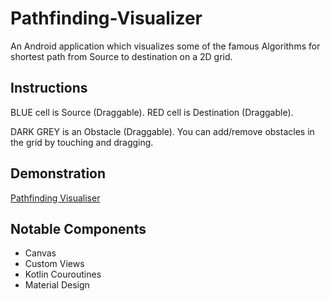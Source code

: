 # Pathfinding-Visualizer
An Android application which visualizes some of the famous Algorithms for shortest path from Source to destination on a 2D grid.

## Instructions
BLUE cell is Source (Draggable).
RED cell is Destination (Draggable).

DARK GREY is an Obstacle (Draggable).
You can add/remove obstacles in the grid by touching and dragging.

## Demonstration
[Pathfinding Visualiser](https://user-images.githubusercontent.com/22092047/122062167-c8e03b80-ce0c-11eb-8caa-bb018e9c7acb.mp4)

## Notable Components
- Canvas
- Custom Views
- Kotlin Couroutines
- Material Design
